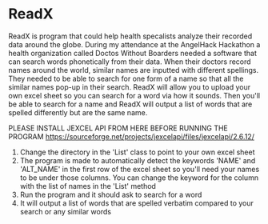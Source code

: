 # ReadX
ReadX is program that could help health specalists analyze their recorded data around the globe. During my attendance at the AngelHack Hackathon a health organization called Doctos Without Boarders needed a software that can search words phonetically from their data. When their doctors record names around the world, similar names are inputted with different spellings. They needed to be able to search for one form of a name so that all the similar names pop-up in their search. ReadX will allow you to upload your own excel sheet so you can search for a word via how it sounds. Then you'll be able to search for a name and ReadX will output a list of words that are spelled differently but are the same name.  

PLEASE INSTALL JEXCEL API FROM HERE BEFORE RUNNING THE PROGRAM
  https://sourceforge.net/projects/jexcelapi/files/jexcelapi/2.6.12/

1. Change the directory in the 'List' class to point to your own excel sheet
2. The program is made to automatically detect the keywords 'NAME' and 'ALT_NAME' in the first row of the excel sheet so you'll need your names to be under those columns. You can change the keyword for the column with the list of names in the 'List' method
3. Run the program and it should ask to search for a word
4. It will output a list of words that are spelled verbatim compared to your search or any similar words
